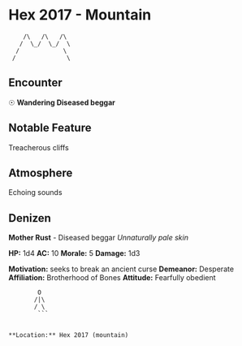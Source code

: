 # Hex 2017 - Mountain
```
    /\   /\   /\
   /  \_/  \_/  \
  /            \
 /              \
```

## Encounter

☉ **Wandering Diseased beggar**

## Notable Feature

Treacherous cliffs

## Atmosphere

Echoing sounds

## Denizen

**Mother Rust** - Diseased beggar
*Unnaturally pale skin*

**HP:** 1d4 **AC:** 10 **Morale:** 5
**Damage:** 1d3

**Motivation:** seeks to break an ancient curse
**Demeanor:** Desperate
**Affiliation:** Brotherhood of Bones
**Attitude:** Fearfully obedient

```
        O
       /|\
       / \
        ```


**Location:** Hex 2017 (mountain)
